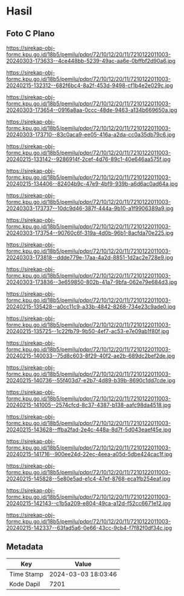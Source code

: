 # Hasil

## Foto C Plano

https://sirekap-obj-formc.kpu.go.id/18b5/pemilu/pdpr/72/10/12/20/11/7210122011003-20240303-173633--4ce448bb-5239-49ac-aa6e-0bffbf2d90a6.jpg

https://sirekap-obj-formc.kpu.go.id/18b5/pemilu/pdpr/72/10/12/20/11/7210122011003-20240215-132312--682f6bc4-8a2f-453d-9498-cf1b4e2e029c.jpg

https://sirekap-obj-formc.kpu.go.id/18b5/pemilu/pdpr/72/10/12/20/11/7210122011003-20240303-173654--0916a8aa-0ccc-48de-9463-a134b669650a.jpg

https://sirekap-obj-formc.kpu.go.id/18b5/pemilu/pdpr/72/10/12/20/11/7210122011003-20240303-173710--83c0aca9-ee05-416a-a2da-cc0a35db79c6.jpg

https://sirekap-obj-formc.kpu.go.id/18b5/pemilu/pdpr/72/10/12/20/11/7210122011003-20240215-133142--9286914f-2cef-4d76-89c1-40e646aa575f.jpg

https://sirekap-obj-formc.kpu.go.id/18b5/pemilu/pdpr/72/10/12/20/11/7210122011003-20240215-134406--82404b9c-47e9-4bf9-939b-a6d6ac0ad64a.jpg

https://sirekap-obj-formc.kpu.go.id/18b5/pemilu/pdpr/72/10/12/20/11/7210122011003-20240303-173737--10dc9d46-387f-444a-9b10-a1f9906389a9.jpg

https://sirekap-obj-formc.kpu.go.id/18b5/pemilu/pdpr/72/10/12/20/11/7210122011003-20240303-173754--90760c6f-319a-4d0b-96b1-8acfda70e225.jpg

https://sirekap-obj-formc.kpu.go.id/18b5/pemilu/pdpr/72/10/12/20/11/7210122011003-20240303-173818--ddde779e-17aa-4a2d-8851-1d2ac2e728e9.jpg

https://sirekap-obj-formc.kpu.go.id/18b5/pemilu/pdpr/72/10/12/20/11/7210122011003-20240303-173836--3e659850-802b-41a7-9bfa-062e79e684d3.jpg

https://sirekap-obj-formc.kpu.go.id/18b5/pemilu/pdpr/72/10/12/20/11/7210122011003-20240215-135428--a0cc11c9-a33b-4842-8268-734e23c9ade0.jpg

https://sirekap-obj-formc.kpu.go.id/18b5/pemilu/pdpr/72/10/12/20/11/7210122011003-20240215-135725--1c22fb79-9b50-4ef7-ac53-e7e09ab1f80f.jpg

https://sirekap-obj-formc.kpu.go.id/18b5/pemilu/pdpr/72/10/12/20/11/7210122011003-20240215-140033--75d8c603-8f29-40f2-ae2b-689dc2bef2de.jpg

https://sirekap-obj-formc.kpu.go.id/18b5/pemilu/pdpr/72/10/12/20/11/7210122011003-20240215-140736--55f403d7-e2b7-4d89-b39b-8690c1dd7cde.jpg

https://sirekap-obj-formc.kpu.go.id/18b5/pemilu/pdpr/72/10/12/20/11/7210122011003-20240215-141005--2574cfcd-8c37-4387-b138-aafc98da4518.jpg

https://sirekap-obj-formc.kpu.go.id/18b5/pemilu/pdpr/72/10/12/20/11/7210122011003-20240215-143628--ffba2fad-2e4c-448a-8d7f-5d043eaef45e.jpg

https://sirekap-obj-formc.kpu.go.id/18b5/pemilu/pdpr/72/10/12/20/11/7210122011003-20240215-141716--900ee24d-22ec-4eea-a05d-5dbe424cac1f.jpg

https://sirekap-obj-formc.kpu.go.id/18b5/pemilu/pdpr/72/10/12/20/11/7210122011003-20240215-145828--5e80e5ad-e1c4-47ef-8768-eca1fb254eaf.jpg

https://sirekap-obj-formc.kpu.go.id/18b5/pemilu/pdpr/72/10/12/20/11/7210122011003-20240215-142143--c1b5a209-e804-49ca-a12d-f52cc6671e12.jpg

https://sirekap-obj-formc.kpu.go.id/18b5/pemilu/pdpr/72/10/12/20/11/7210122011003-20240215-142337--63fad5a6-0e66-43cc-9cb4-f7f82f0df34c.jpg


## Metadata

| Key        | Value               |
| ---------- | ------------------- |
| Time Stamp | 2024-03-03 18:03:46 |
| Kode Dapil | 7201                |



